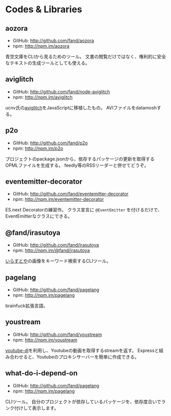 # Codes & Libraries

## aozora

- GitHub: http://github.com/fand/aozora
- npm: http://npm.im/aozora

青空文庫をCLIから見るためのツール。
文書の閲覧だけではなく、権利的に安全なテキストの生成ツールとしても使える。

## aviglitch

- GitHub: http://github.com/fand/node-aviglitch
- npm: http://npm.im/aviglitch

ucnv氏の[aviglitch]()をJavaScriptに移植したもの。
AVIファイルをdatamoshする。

## p2o

- GitHub: http://github.com/fand/p2o
- npm: http://npm.im/p2o

プロジェクトのpackage.jsonから、依存するパッケージの更新を取得するOPMLファイルを生成する。
feedly等のRSSリーダーと併せてどうぞ。

## eventemitter-decorator

- GitHub: http://github.com/fand/eventemitter-decorator
- npm: http://npm.im/eventemitter-decorator

ES.next Decoratorの練習作。
クラス宣言に `@EventEmitter` を付けるだけで、EventEmitterなクラスにできる。

## @fand/irasutoya

- GitHub: http://github.com/fand/irasutoya
- npm: http://npm.im/@fand/irasutoya

[いらすとや](http://irasutoya.com/)の画像をキーワード検索するCLIツール。

## pagelang

- GitHub: http://github.com/fand/pagelang
- npm: http://npm.im/pagelang

brainfuck拡張言語。

## youstream

- GitHub: http://github.com/fand/youstream
- npm: http://npm.im/youstream

[youtube-dl](http://youtube-dl)を利用し、Youtubeの動画を取得するstreamを返す。
Expressと組み合わせると、Youtubeのプロキシサーバーを簡単に作成できる。

## what-do-i-depend-on

- GitHub: http://github.com/fand/pagelang
- npm: http://npm.im/pagelang

CLIツール。
自分のプロジェクトが依存しているパッケージを、依存度合いでランク付けして表示します。
